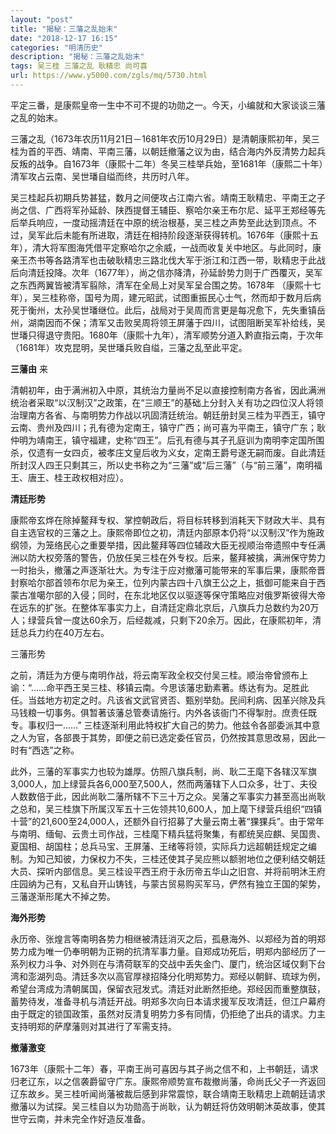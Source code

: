 ```yaml
---
layout: "post"
title: "揭秘：三藩之乱始末"
date: "2018-12-17 16:15"
categories: "明清历史"
description: "揭秘：三藩之乱始末"
tags: 吴三桂 三藩之乱 耿精忠 尚可喜
url: https://www.y5000.com/zgls/mq/5730.html
---
```






平定三番，是康熙皇帝一生中不可不提的功勋之一。今天，小编就和大家谈谈三藩之乱的始末。

三藩之乱（1673年农历11月21日－1681年农历10月29日）是清朝康熙初年，吴三桂为首的平西、靖南、平南三藩，以朝廷撤藩之议为由，结合海内外反清势力起兵反叛的战争。自1673年（康熙十二年）冬吴三桂举兵始，至1681年（康熙二十年）清军攻占云南、吴世璠自缢而终，共历时八年。

吴三桂起兵初期兵势甚猛，数月之间便攻占江南六省。靖南王耿精忠、平南王之子尚之信、广西将军孙延龄、陕西提督王辅臣、察哈尔亲王布尔尼、延平王郑经等先后举兵响应，一度动摇清廷在中原的统治根基，吴三桂之声势至此达到顶点。不过，吴军此后未能有所进取，清廷在相持阶段逐渐获得转机。1676年（康熙十五年），清大将军图海凭借平定察哈尔之余威，一战而收复关中地区。与此同时，康亲王杰书等各路清军也击破耿精忠三路北伐大军于浙江和江西一带，耿精忠于此战后向清廷投降。次年（1677年），尚之信亦降清，孙延龄势力则于广西覆灭，吴军之东西两翼皆被清军翦除，清军在全局上对吴军呈合围之势。1678年
（康熙十七年），吴三桂称帝，国号为周，建元昭武，试图重振民心士气，然而却于数月后病死于衡州，太孙吴世璠继位。此后，战局对于吴周而言更是每况愈下，先失重镇岳州，湖南因而不保；清军又击败吴周将领王屏藩于四川，试图阻断吴军补给线，吴世璠只得退守贵阳。1680年（康熙十九年），清军顺势分道入黔直指云南，于次年（1681年）攻克昆明，吴世璠兵败自缢，三藩之乱至此平定。

**三藩由** 来

清朝初年，由于满洲初入中原，其统治力量尚不足以直接控制南方各省，因此满洲统治者采取“以汉制汉”之政策，在“三顺王”的基础上分封入关有功之四位汉人将领治理南方各省、与南明势力作战以巩固清廷统治。朝廷册封吴三桂为平西王，镇守云南、贵州及四川；孔有德为定南王，镇守广西；尚可喜为平南王，镇守广东；耿仲明为靖南王，镇守福建，史称“四王”。后孔有德与其子孔庭训为南明李定国所围杀，仅遗有一女四贞，被孝庄文皇后收为义女，定南王爵号遂无嗣而废。自此清廷所封汉人四王只剩其三，所以史书称之为“三藩”或“后三藩”（与“前三藩”，南明福王、唐王、桂王政权相对应）。

**清廷形势**

康熙帝玄烨在除掉鳌拜专权、掌控朝政后，将目标转移到消耗天下财政大半、具有自主选官权的三藩之上。康熙帝即位之初，清廷内部原本仍将“以汉制汉”作为施政纲领，为笼络民心之重要举措，因此鳌拜等四位辅政大臣无视顺治帝遗照中专任满洲以防大权旁落的警告，仍放任吴三桂在外专权。后来，鳌拜被擒，满洲保守势力一时抬头，撤藩之声逐渐壮大。为专注于应对撤藩可能带来的军事后果，康熙帝晋封察哈尔部首领布尔尼为亲王，位列内蒙古四十八旗王公之上，抵御可能来自于西蒙古准噶尔部的入侵；同时，在东北地区仅以驱逐等保守策略应对俄罗斯彼得大帝在远东的扩张。在整体军事实力上，自清廷定鼎北京后，八旗兵力总数约为20万人；绿营兵曾一度达60余万，后经裁减，只剩下20余万。因此，在康熙初年，清廷总兵力约在40万左右。

三藩形势

之前，清廷为方便与南明作战，将云南军政全权交付吴三桂。顺治帝曾颁布上谕：“……命平西王吴三桂、移镇云南。今思该藩忠勤素著。练达有为。足胜此任。当兹地方初定之时。凡该省文武官贤否、甄别举劾。民间利病、因革兴除及兵马钱粮一切事务。俱暂著该藩总管奏请施行。内外各该衙门不得掣肘。庶责任既专。事权归一……”
三桂逐渐利用此特权扩大自己的势力。他兹令各部委派其中意之人为官，各部畏于其势，即便之前已选定委任官员，仍然按其意思改易，因此一时有“西选”之称。

此外，三藩的军事实力也较为雄厚。仿照八旗兵制，尚、耿二王麾下各辖汉军旗3,000人，加上绿营兵各6,000至7,500人，然而两藩辖下人口众多，壮丁、夫役人数数倍于此，因此尚耿二藩所辖不下三十万之众。吴藩之军事实力甚至高出尚耿之总和，吴三桂旗下所属汉军五十三佐领共10,600人，加上麾下绿营兵组织“四镇十营”的21,600至24,000人，还额外自行招募了大量云南土著“猓猓兵”。由于常年与南明、缅甸、云贵土司作战，三桂麾下精兵猛将聚集，有都统吴应麒、吴国贵、夏国相、胡国柱；总兵马宝、王屏藩、王绪等将领，实际兵力远超朝廷规定之编制。为知己知彼，力保权力不失，三桂还使其子吴应熊以额驸地位之便利结交朝廷大员、探听内部信息。吴三桂设平西王府于永历帝五华山之旧宫、并将前明沐王府庄园纳为己有，又私自开山铸钱，与蒙古贸易购买军马，俨然有独立王国的架势，三藩遂渐形尾大不掉之势。

**海外形势**

永历帝、张煌言等南明各势力相继被清廷消灭之后，孤悬海外、以郑经为首的明郑势力成为唯一仍奉明朝为正朔的抗清军事力量。自郑成功死后，明郑内部经历了一系列权力斗争、对外则在与清荷联军的交战中丢失金门、厦门，统治区域仅剩下台湾和澎湖列岛。清廷多次以高官厚禄招降分化明郑势力。郑经以朝鲜、琉球为例，希望台湾成为清朝属国，保留衣冠发式。清廷对此断然拒绝。郑经因而重整旗鼓，蓄势待发，准备寻机与清廷开战。明郑多次向日本请求援军反攻清廷，但江户幕府由于既定的锁国政策，虽然对反清复明势力多有同情，仍拒绝了出兵的请求。力主支持明郑的萨摩藩则对其进行了军需支持。

**撤藩激变**

1673年（康熙十二年）春，平南王尚可喜因与其子尚之信不和，上书朝廷，请求归老辽东，以之信袭爵留守广东。康熙帝顺势宣布裁撤尚藩，命尚氏父子一齐返回辽东故乡。吴三桂听闻尚藩被裁后感到非常震惊，联合靖南王耿精忠上疏朝廷请求撤藩以为试探。吴三桂自以为功勋高于尚耿，认为朝廷将仿效明朝沐英故事，使其世守云南，并未完全作好造反准备。
